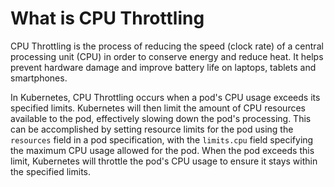 # What is CPU Throttling
CPU Throttling is the process of reducing the speed (clock rate) of a central processing unit (CPU) in order to conserve energy and reduce heat. It helps prevent hardware damage and improve battery life on laptops, tablets and smartphones.

In Kubernetes, CPU Throttling occurs when a pod's CPU usage exceeds its specified limits. Kubernetes will then limit the amount of CPU resources available to the pod, effectively slowing down the pod's processing. This can be accomplished by setting resource limits for the pod using the `resources` field in a pod specification, with the `limits.cpu` field specifying the maximum CPU usage allowed for the pod. When the pod exceeds this limit, Kubernetes will throttle the pod's CPU usage to ensure it stays within the specified limits.